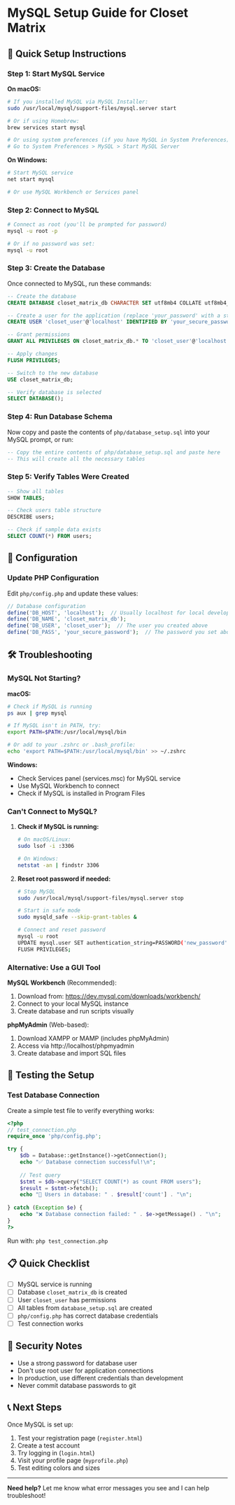 # MySQL Setup Guide for Closet Matrix

## 🚀 Quick Setup Instructions

### Step 1: Start MySQL Service

**On macOS:**
```bash
# If you installed MySQL via MySQL Installer:
sudo /usr/local/mysql/support-files/mysql.server start

# Or if using Homebrew:
brew services start mysql

# Or using system preferences (if you have MySQL in System Preferences)
# Go to System Preferences > MySQL > Start MySQL Server
```

**On Windows:**
```bash
# Start MySQL service
net start mysql

# Or use MySQL Workbench or Services panel
```

### Step 2: Connect to MySQL

```bash
# Connect as root (you'll be prompted for password)
mysql -u root -p

# Or if no password was set:
mysql -u root
```

### Step 3: Create the Database

Once connected to MySQL, run these commands:

```sql
-- Create the database
CREATE DATABASE closet_matrix_db CHARACTER SET utf8mb4 COLLATE utf8mb4_unicode_ci;

-- Create a user for the application (replace 'your_password' with a strong password)
CREATE USER 'closet_user'@'localhost' IDENTIFIED BY 'your_secure_password';

-- Grant permissions
GRANT ALL PRIVILEGES ON closet_matrix_db.* TO 'closet_user'@'localhost';

-- Apply changes
FLUSH PRIVILEGES;

-- Switch to the new database
USE closet_matrix_db;

-- Verify database is selected
SELECT DATABASE();
```

### Step 4: Run Database Schema

Now copy and paste the contents of `php/database_setup.sql` into your MySQL prompt, or run:

```sql
-- Copy the entire contents of php/database_setup.sql and paste here
-- This will create all the necessary tables
```

### Step 5: Verify Tables Were Created

```sql
-- Show all tables
SHOW TABLES;

-- Check users table structure
DESCRIBE users;

-- Check if sample data exists
SELECT COUNT(*) FROM users;
```

## 🔧 Configuration

### Update PHP Configuration

Edit `php/config.php` and update these values:

```php
// Database configuration
define('DB_HOST', 'localhost');  // Usually localhost for local development
define('DB_NAME', 'closet_matrix_db');
define('DB_USER', 'closet_user');  // The user you created above
define('DB_PASS', 'your_secure_password');  // The password you set above
```

## 🛠 Troubleshooting

### MySQL Not Starting?

**macOS:**
```bash
# Check if MySQL is running
ps aux | grep mysql

# If MySQL isn't in PATH, try:
export PATH=$PATH:/usr/local/mysql/bin

# Or add to your .zshrc or .bash_profile:
echo 'export PATH=$PATH:/usr/local/mysql/bin' >> ~/.zshrc
```

**Windows:**
- Check Services panel (services.msc) for MySQL service
- Use MySQL Workbench to connect
- Check if MySQL is installed in Program Files

### Can't Connect to MySQL?

1. **Check if MySQL is running:**
   ```bash
   # On macOS/Linux:
   sudo lsof -i :3306
   
   # On Windows:
   netstat -an | findstr 3306
   ```

2. **Reset root password if needed:**
   ```bash
   # Stop MySQL
   sudo /usr/local/mysql/support-files/mysql.server stop
   
   # Start in safe mode
   sudo mysqld_safe --skip-grant-tables &
   
   # Connect and reset password
   mysql -u root
   UPDATE mysql.user SET authentication_string=PASSWORD('new_password') WHERE User='root';
   FLUSH PRIVILEGES;
   ```

### Alternative: Use a GUI Tool

**MySQL Workbench** (Recommended):
1. Download from: https://dev.mysql.com/downloads/workbench/
2. Connect to your local MySQL instance
3. Create database and run scripts visually

**phpMyAdmin** (Web-based):
1. Download XAMPP or MAMP (includes phpMyAdmin)
2. Access via http://localhost/phpmyadmin
3. Create database and import SQL files

## 🧪 Testing the Setup

### Test Database Connection

Create a simple test file to verify everything works:

```php
<?php
// test_connection.php
require_once 'php/config.php';

try {
    $db = Database::getInstance()->getConnection();
    echo "✅ Database connection successful!\n";
    
    // Test query
    $stmt = $db->query("SELECT COUNT(*) as count FROM users");
    $result = $stmt->fetch();
    echo "👥 Users in database: " . $result['count'] . "\n";
    
} catch (Exception $e) {
    echo "❌ Database connection failed: " . $e->getMessage() . "\n";
}
?>
```

Run with: `php test_connection.php`

## 📋 Quick Checklist

- [ ] MySQL service is running
- [ ] Database `closet_matrix_db` is created  
- [ ] User `closet_user` has permissions
- [ ] All tables from `database_setup.sql` are created
- [ ] `php/config.php` has correct database credentials
- [ ] Test connection works

## 🔐 Security Notes

- Use a strong password for database user
- Don't use root user for application connections
- In production, use different credentials than development
- Never commit database passwords to git

## 📞 Next Steps

Once MySQL is set up:
1. Test your registration page (`register.html`)
2. Create a test account
3. Try logging in (`login.html`)
4. Visit your profile page (`myprofile.php`)
5. Test editing colors and sizes

---

**Need help?** Let me know what error messages you see and I can help troubleshoot!